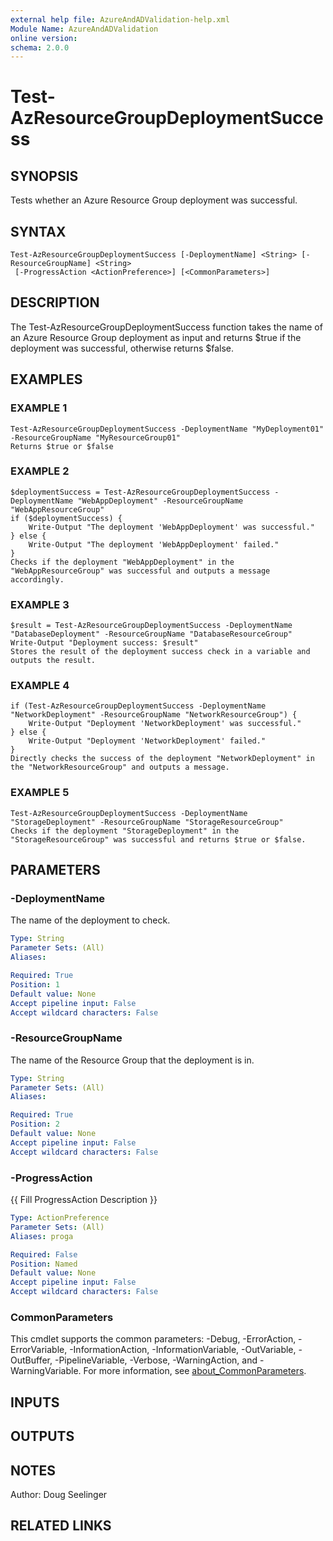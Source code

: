 ```yaml
---
external help file: AzureAndADValidation-help.xml
Module Name: AzureAndADValidation
online version:
schema: 2.0.0
---
```


# Test-AzResourceGroupDeploymentSuccess

## SYNOPSIS
Tests whether an Azure Resource Group deployment was successful.

## SYNTAX

```
Test-AzResourceGroupDeploymentSuccess [-DeploymentName] <String> [-ResourceGroupName] <String>
 [-ProgressAction <ActionPreference>] [<CommonParameters>]
```

## DESCRIPTION
The Test-AzResourceGroupDeploymentSuccess function takes the name of an Azure Resource Group deployment as input 
and returns $true if the deployment was successful, otherwise returns $false.

## EXAMPLES

### EXAMPLE 1
```
Test-AzResourceGroupDeploymentSuccess -DeploymentName "MyDeployment01" -ResourceGroupName "MyResourceGroup01"
Returns $true or $false
```

### EXAMPLE 2
```
$deploymentSuccess = Test-AzResourceGroupDeploymentSuccess -DeploymentName "WebAppDeployment" -ResourceGroupName "WebAppResourceGroup"
if ($deploymentSuccess) {
    Write-Output "The deployment 'WebAppDeployment' was successful."
} else {
    Write-Output "The deployment 'WebAppDeployment' failed."
}
Checks if the deployment "WebAppDeployment" in the "WebAppResourceGroup" was successful and outputs a message accordingly.
```

### EXAMPLE 3
```
$result = Test-AzResourceGroupDeploymentSuccess -DeploymentName "DatabaseDeployment" -ResourceGroupName "DatabaseResourceGroup"
Write-Output "Deployment success: $result"
Stores the result of the deployment success check in a variable and outputs the result.
```

### EXAMPLE 4
```
if (Test-AzResourceGroupDeploymentSuccess -DeploymentName "NetworkDeployment" -ResourceGroupName "NetworkResourceGroup") {
    Write-Output "Deployment 'NetworkDeployment' was successful."
} else {
    Write-Output "Deployment 'NetworkDeployment' failed."
}
Directly checks the success of the deployment "NetworkDeployment" in the "NetworkResourceGroup" and outputs a message.
```

### EXAMPLE 5
```
Test-AzResourceGroupDeploymentSuccess -DeploymentName "StorageDeployment" -ResourceGroupName "StorageResourceGroup"
Checks if the deployment "StorageDeployment" in the "StorageResourceGroup" was successful and returns $true or $false.
```

## PARAMETERS

### -DeploymentName
The name of the deployment to check.

```yaml
Type: String
Parameter Sets: (All)
Aliases:

Required: True
Position: 1
Default value: None
Accept pipeline input: False
Accept wildcard characters: False
```

### -ResourceGroupName
The name of the Resource Group that the deployment is in.

```yaml
Type: String
Parameter Sets: (All)
Aliases:

Required: True
Position: 2
Default value: None
Accept pipeline input: False
Accept wildcard characters: False
```

### -ProgressAction
{{ Fill ProgressAction Description }}

```yaml
Type: ActionPreference
Parameter Sets: (All)
Aliases: proga

Required: False
Position: Named
Default value: None
Accept pipeline input: False
Accept wildcard characters: False
```

### CommonParameters
This cmdlet supports the common parameters: -Debug, -ErrorAction, -ErrorVariable, -InformationAction, -InformationVariable, -OutVariable, -OutBuffer, -PipelineVariable, -Verbose, -WarningAction, and -WarningVariable. For more information, see [about_CommonParameters](http://go.microsoft.com/fwlink/?LinkID=113216).

## INPUTS

## OUTPUTS

## NOTES
Author: Doug Seelinger

## RELATED LINKS

